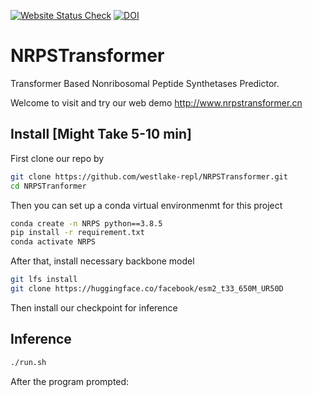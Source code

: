 [![Website Status Check](https://github.com/westlake-repl/NRPSTransformer/actions/workflows/http_check.yml/badge.svg)](https://github.com/westlake-repl/NRPSTransformer/actions/workflows/http_check.yml)
[![DOI](https://zenodo.org/badge/961756607.svg)](https://doi.org/10.5281/zenodo.15773640)

# NRPSTransformer
Transformer Based Nonribosomal Peptide Synthetases Predictor.

Welcome to visit and try our web demo http://www.nrpstransformer.cn

## Install [Might Take 5-10 min]
First clone our repo by
```bash
git clone https://github.com/westlake-repl/NRPSTransformer.git
cd NRPSTranformer
```
Then you can set up a conda virtual environmenmt for this project
```bash
conda create -n NRPS python==3.8.5
pip install -r requirement.txt
conda activate NRPS
```
After that, install necessary backbone model
```bash
git lfs install
git clone https://huggingface.co/facebook/esm2_t33_650M_UR50D
```
Then install our checkpoint for inference


## Inference
```bash
./run.sh
```

After the program prompted:
